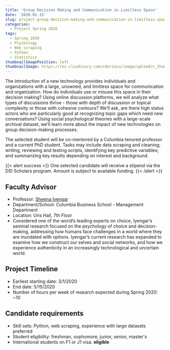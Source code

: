 ```yaml
---
title: 'Group Decision Making and Communication in Limitless Space'
date: '2020-01-15'
slug: project-group-decision-making-and-communication-in-limitless-space
categories:
  - Project Spring 2020
tags:
  - Spring 2020
  - Psychology
  - Web scraping
  - Python
  - Statistics
thumbnailImagePosition: left
thumbnailImage: https://res.cloudinary.com/vdoriecu/image/upload/c_thumb,w_200,g_face/v1579390634/focus_group_vbw03p.png
---
```

The introduction of a new technology provides individuals and organizations with a large, unowned, and limitless space for communication and organization. How do individuals use or misuse this space in their decision making? Using online discussion platforms, we will analyze what types of discussions thrive - those with depth of discussion or topical complexity or those with cohesive contours? We’ll ask, are there high status actors who are particularly good at recognizing topic gaps which need new conversations? Using social psychological theories with a large-scale archival dataset, we’ll learn more about the impact of new technologies on group decision-making processes. 

<!--more-->

The selected student will be co-mentored by a Columbia tenured professor and a current PhD student. Tasks may include data scraping and cleaning; writing, reviewing and testing scripts, identifying key predictive variables; and summarizing key results depending on interest and background.

{{< alert success >}}
One selected candidate will receive a stipend via the DSI Scholars program. Amount is subject to available funding.
{{< /alert >}}

## Faculty Advisor
+ Professor: [Sheena Iyengar](https://www.sheenaiyengar.com)
+ Department/School: Columbia Business School - Management Department
+ Location: Uris Hall, 7th Floor
+ Considered one of the world’s leading experts on choice, Iyengar’s seminal research focused on the psychology of choice and decision-making, addressing how humans face challenges in a world where they are inundated with options. Iyengar’s current research has expanded to examine how we construct our selves and social networks, and how we experience authenticity in an increasingly technological and uncertain world. 

## Project Timeline
+ Earliest starting date: 3/1/2020
+ End date: 5/15/2020
+ Number of hours per week of research expected during Spring 2020: ~10

## Candidate requirements
+ Skill sets: Python, web scraping, experience with large datasets preferred
+ Student eligibility: freshman, sophomore, junior, senior, master's
+ International students on F1 or J1 visa: **eligible**

